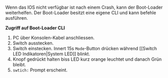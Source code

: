 Wenn das IOS nicht verfügbar ist nach einem Crash, kann der Boot-Loader weiterhelfen. Der Boot-Loader besitzt eine eigene CLI und kann befehle ausführen.

**Zugriff auf Boot-Loader CLI**
1. PC über Konsolen-Kabel anschliessen.
2. Switch ausstecken.
3. Switch einstecken. Innert 15s `Mode`-Button drücken während [[Switch LED Indikatoren|System LED]] blinkt.
4. Knopf gedrückt halten biss LED kurz orange leuchtet und danach Grün bleibt.
5. `swtich:` Prompt erscheint.

